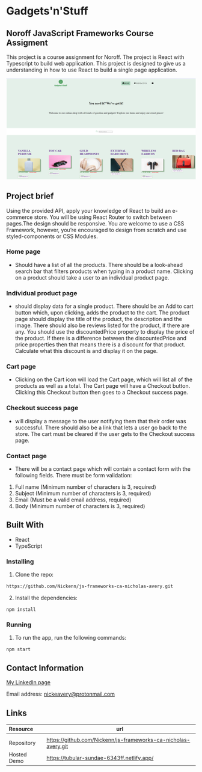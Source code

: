 # Gadgets'n'Stuff

## Noroff JavaScript Frameworks Course Assigment

This project is a course assignment for Noroff. The project is React with Typescript to build web application. This project is designed to give us a understanding in how to use React to build a single page application.

![Screenshot](https://github.com/Nickenn/js-frameworks-ca-nicholas-avery/blob/main/src/assets/gadgets'n'stuff-screenshot.png)

## Project brief

Using the provided API, apply your knowledge of React to build an e-commerce store.
You will be using React Router to switch between pages.The design should be responsive. You are welcome to use a CSS Framework, however, you’re encouraged to design from scratch and use styled-components or CSS Modules.

### Home page

- Should have a list of all the products. There should be a look-ahead search bar that filters products when typing in a product name. Clicking on a product should take a user to an individual product page.

### Individual product page

- should display data for a single product. There should be an Add to cart button which, upon clicking, adds the product to the cart. The product page should display the title of the product, the description and the image. There should also be reviews listed for the product, if there are any. You should use the discountedPrice property to display the price of the product. If there is a difference between the discountedPrice and price properties then that means there is a discount for that product. Calculate what this discount is and display it on the page.

### Cart page

- Clicking on the Cart icon will load the Cart page, which will list all of the products as well as a total. The Cart page will have a Checkout button. Clicking this Checkout button then goes to a Checkout success page.

### Checkout success page

- will display a message to the user notifying them that their order was successful. There should also be a link that lets a user go back to the store. The cart must be cleared if the user gets to the Checkout success page.

### Contact page

- There will be a contact page which will contain a contact form with the following fields. There must be form validation:

1. Full name (Minimum number of characters is 3, required)
2. Subject (Minimum number of characters is 3, required)
3. Email (Must be a valid email address, required)
4. Body (Minimum number of characters is 3, required)

## Built With

- React
- TypeScript

### Installing

1. Clone the repo:

```bash
https://github.com/Nickenn/js-frameworks-ca-nicholas-avery.git
```

2. Install the dependencies:

```
npm install
```

### Running

1. To run the app, run the following commands:

```
npm start
```

## Contact Information

[My LinkedIn page](https://www.linkedin.com/in/nicholas-avery-85415024a/)

Email address: nickeavery@protonmail.com

## Links

| Resource    | url                                                            |
| :---------- | -------------------------------------------------------------- |
|             |
| Repository  | https://github.com/Nickenn/js-frameworks-ca-nicholas-avery.git |
| Hosted Demo | https://tubular-sundae-6343ff.netlify.app/                     |
